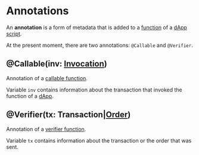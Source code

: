 # Annotations

An **annotation** is a form of metadata that is added to a [function](/en/ride/functions/) of a [dApp script](/en/ride/script/script-types/dapp-script).

At the present moment, there are two annotations: `@Callable` and `@Verifier`.

## @Callable(inv: [Invocation](/en/ride/structures/common-structures/invocation))

Annotation of a [callable function](/en/ride/functions/callable-function).

Variable `inv` contains information about the transaction that invoked the function of a [dApp](/en/blockchain/account/dapp).

## @Verifier(tx: Transaction|[Order](/en/ride/structures/common-structures/order))

Annotation of a [verifier function](/en/ride/functions/verifier-function).

Variable `tx` contains information about the transaction or the order that was sent.

